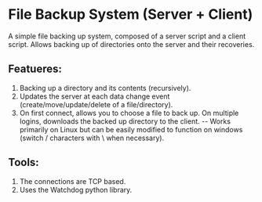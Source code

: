 # File Backup System (Server + Client)
 A simple file backing up system, composed of a server script and a client script.
 Allows backing up of directories onto the server and their recoveries.

## Featueres:
1. Backing up a directory and its contents (recursively).
2. Updates the server at each data change event (create/move/update/delete of a file/directory).
3. On first connect, allows you to choose a file to back up. On multiple logins, downloads the backed up directory to the client.
-- Works primarily on Linux but can be easily modified to function on windows (switch / characters with \ when necessary).

## Tools:
1. The connections are TCP based.
2. Uses the Watchdog python library.
